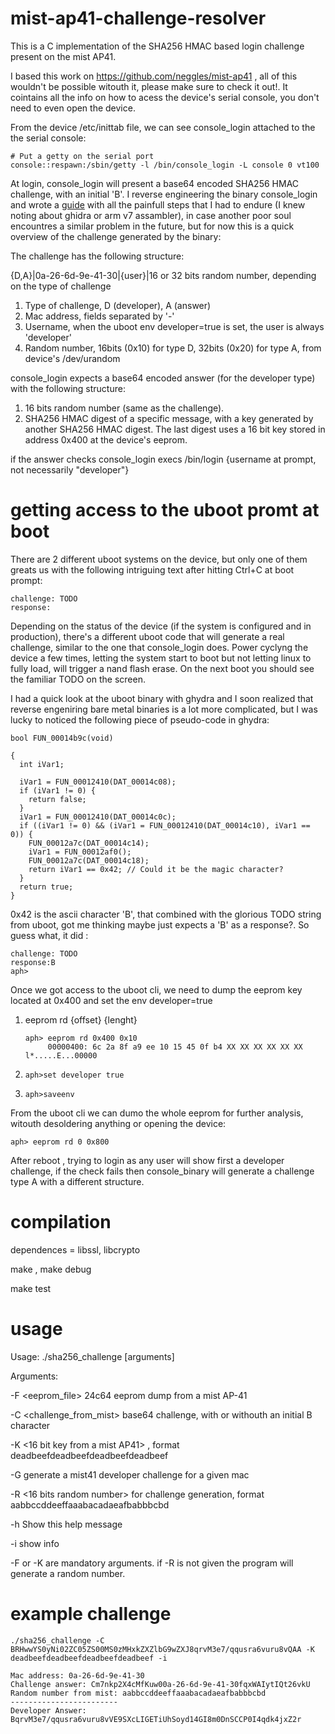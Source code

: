 # mist-ap41-challenge-resolver

This is a C implementation of the SHA256 HMAC based login challenge present on the mist AP41.

I based this work on https://github.com/neggles/mist-ap41 , all of this wouldn't be possible witouth it, please make sure to check it out!. It cointains all the info on how to acess the device's serial console, you don't need to even open the device.

From the device /etc/inittab file, we can see console_login attached to the the serial console:
```
# Put a getty on the serial port
console::respawn:/sbin/getty -l /bin/console_login -L console 0 vt100
```
At login, console_login will present a base64 encoded SHA256 HMAC challenge, with an initial 'B'. I reverse engineering the binary console_login and wrote a [guide](docs/guide/the-journey) with all the painfull steps that I had to endure (I knew noting about ghidra or arm v7 assambler), in case another poor soul encountres a similar problem in the future, but for now this is a quick overview of the challenge generated by the binary:

The challenge has the following structure:

{D,A}|0a-26-6d-9e-41-30|{user}|16 or 32 bits random number, depending on the type of challenge

1. Type of challenge, D (developer), A (answer)
2. Mac address, fields separated by '-'
3. Username, when the uboot env developer=true is set, the user is always 'developer'
4. Random number, 16bits (0x10) for type D, 32bits (0x20) for type A, from device's /dev/urandom

console_login expects a base64 encoded answer (for the developer type) with the following structure:

1. 16 bits random number (same as the challenge).
2. SHA256 HMAC digest of a specific message, with a key generated by another SHA256 HMAC digest. The last digest uses a 16 bit key stored in address 0x400 at the device's eeprom.

if the answer checks console_login execs /bin/login {username at prompt, not necessarily "developer"}

# getting access to the uboot promt at boot

There are 2 different uboot systems on the device, but only one of them greats us with the following intriguing text after hitting Ctrl+C at boot prompt: 
```
challenge: TODO
response: 
```
Depending on the status of the device (if the system is configured and in production), there's a different uboot code that will generate a real challenge, similar to the one that console_login does. Power cyclyng the device a few times, letting the system start to boot but not letting linux to fully load, will trigger a nand flash erase. On the next boot you should see the familiar TODO on the screen. 

I had a quick look at the uboot binary with ghydra and I soon realized that reverse engeniring bare metal binaries is a lot more complicated, but I was lucky to noticed the following piece of pseudo-code in ghydra:
```
bool FUN_00014b9c(void)

{
  int iVar1;
  
  iVar1 = FUN_00012410(DAT_00014c08);
  if (iVar1 != 0) {
    return false;
  }
  iVar1 = FUN_00012410(DAT_00014c0c);
  if ((iVar1 != 0) && (iVar1 = FUN_00012410(DAT_00014c10), iVar1 == 0)) {
    FUN_00012a7c(DAT_00014c14);
    iVar1 = FUN_00012af0();
    FUN_00012a7c(DAT_00014c18);
    return iVar1 == 0x42; // Could it be the magic character?  
  }
  return true;
}
```
0x42 is the ascii character 'B', that combined with the glorious TODO string from uboot, got me thinking maybe just expects a 'B' as a response?. So guess what, it did :
```
challenge: TODO
response:B
aph> 
```

Once we got access to the uboot cli, we need to dump the eeprom key located at 0x400 and set the env developer=true
1. eeprom rd {offset} {lenght} 
   ```
   aph> eeprom rd 0x400 0x10
        00000400: 6c 2a 8f a9 ee 10 15 45 0f b4 XX XX XX XX XX XX    l*.....E...00000
   ```
2.
   ```
   aph>set developer true
   ```
3.
   ```
   aph>saveenv
   ```

From the uboot cli we can dumo the whole eeprom for further analysis, witouth desoldering anything or opening the device:
```
aph> eeprom rd 0 0x800
```

After reboot , trying to login as any user will show first a developer challenge, if the check fails then console_binary will generate a challenge type A with a different structure. 

# compilation

dependences = libssl, libcrypto

make , make debug

make test

# usage 

Usage: ./sha256_challenge [arguments]

Arguments:

  -F <eeprom_file> 24c64 eeprom dump from a mist AP-41

  -C <challenge_from_mist> base64 challenge, with or withouth an initial B character

  -K <16 bit key from a mist AP41> , format deadbeefdeadbeefdeadbeefdeadbeef 

  -G <mac address> generate a mist41 developer challenge for a given mac

  -R <16 bits random number> for challenge generation, format aabbccddeeffaaabacadaeafbabbbcbd

  -h Show this help message

  -i show info


-F or -K are mandatory arguments. if -R is not given the program will generate a random number.

# example challenge

```
./sha256_challenge -C BRHwwYS0yNi02ZC05ZS00MS0zMHxkZXZlbG9wZXJ8qrvM3e7/qqusra6vuru8vQAA -K deadbeefdeadbeefdeadbeefdeadbeef -i
```

```
Mac address: 0a-26-6d-9e-41-30
Challenge answer: Cm7nkp2X4cMfKuw00a-26-6d-9e-41-30fqxWAIytIQt26vkU
Random number from mist: aabbccddeeffaaabacadaeafbabbbcbd
------------------------
Developer Answer: BqrvM3e7/qqusra6vuru8vVE9SXcLIGETiUhSoyd14GI8m0DnSCCP0I4qdk4jxZ2r
```

